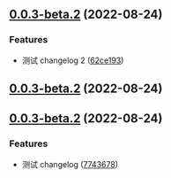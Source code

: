 <a name="0.0.3-beta.2"></a>
## [0.0.3-beta.2](https://github.com/xxldm/tool-client/compare/v0.0.3-beta.1...v0.0.3-beta.2) (2022-08-24)


### Features

* 测试 changelog 2 ([62ce193](https://github.com/xxldm/tool-client/commit/62ce193))



<a name="0.0.3-beta.2"></a>
## [0.0.3-beta.2](https://github.com/xxldm/tool-client/compare/v0.0.3-beta.0...v0.0.3-beta.2) (2022-08-24)



<a name="0.0.3-beta.2"></a>
## [0.0.3-beta.2](https://github.com/xxldm/tool-client/compare/v0.0.2...v0.0.3-beta.2) (2022-08-24)


### Features

* 测试 changelog ([7743678](https://github.com/xxldm/tool-client/commit/7743678))



